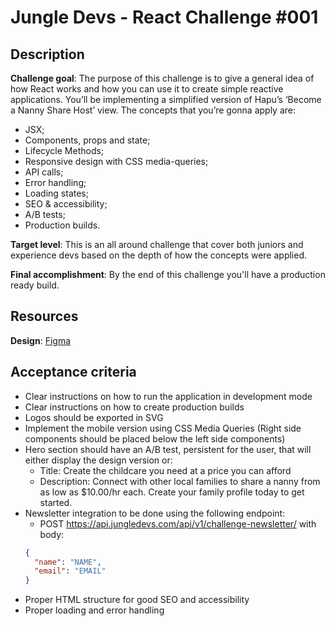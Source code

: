 # Jungle Devs - React Challenge #001

## Description

**Challenge goal**: The purpose of this challenge is to give a general idea of how React works and how you can use it to create simple reactive applications. You’ll be implementing a simplified version of Hapu’s ‘Become a Nanny Share Host’ view. The concepts that you’re gonna apply are:

- JSX;
- Components, props and state;
- Lifecycle Methods;
- Responsive design with CSS media-queries;
- API calls;
- Error handling;
- Loading states;
- SEO & accessibility;
- A/B tests;
- Production builds.

**Target level**: This is an all around challenge that cover both juniors and experience devs based on the depth of how the concepts were applied.

**Final accomplishment**: By the end of this challenge you'll have a production ready build.

## Resources

**Design**: [Figma](https://www.figma.com/file/iBxoiuoSXy3SiOAnwXo2Np/Frontend-%E2%80%93-Challenge-1)

## Acceptance criteria

- Clear instructions on how to run the application in development mode
- Clear instructions on how to create production builds
- Logos should be exported in SVG
- Implement the mobile version using CSS Media Queries (Right side components should be placed below the left side components)
- Hero section should have an A/B test, persistent for the user, that will either display the design version or:
  - Title: Create the childcare you need at a price you can afford
  - Description: Connect with other local families to share a nanny from as low as $10.00/hr each. Create your family profile today to get started.
- Newsletter integration to be done using the following endpoint:
  - POST https://api.jungledevs.com/api/v1/challenge-newsletter/ with body:
  ```json
  {
    "name": "NAME",
    "email": "EMAIL"
  }
  ```
- Proper HTML structure for good SEO and accessibility
- Proper loading and error handling

